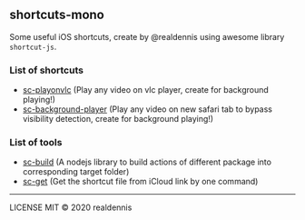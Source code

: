 ## shortcuts-mono

Some useful iOS shortcuts, create by @realdennis using awesome library `shortcut-js`.

### List of shortcuts

- [sc-playonvlc](https://github.com/realdennis/shortcuts-mono/tree/master/packages/shortcuts/sc-playonvlc)
(Play any video on vlc player, create for background playing!)
- [sc-background-player](https://github.com/realdennis/shortcuts-mono/tree/master/packages/shortcuts/sc-background-player)
(Play any video on new safari tab to bypass visibility detection, create for background playing!)

### List of tools

- [sc-build](https://github.com/realdennis/shortcuts-mono/tree/master/packages/tools/sc-build)
(A nodejs library to build actions of different package into corresponding target folder)
- [sc-get](https://github.com/realdennis/shortcuts-mono/tree/master/packages/tools/sc-build)
(Get the shortcut file from iCloud link by one command)

---

LICENSE MIT © 2020 realdennis
